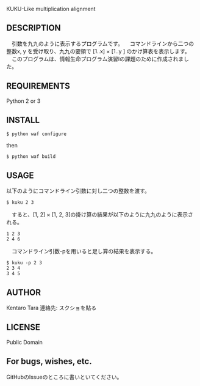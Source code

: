 KUKU-Like multiplication alignment

## DESCRIPTION

　引数を九九のように表示するプログラムです。
　コマンドラインから二つの整数x, y を受け取り、九九の要領で [1..x] × [1..y ] のかけ算表を表示します。
　このプログラムは、情報生命プログラム演習Iの課題のために作成されました。

## REQUIREMENTS

  Python 2 or 3

## INSTALL

````
$ python waf configure
````

  then

````
$ python waf build
````
 
## USAGE

  以下のようにコマンドライン引数に対し二つの整数を渡す。

````
$ kuku 2 3
````

　すると、[1, 2] × [1, 2, 3]の掛け算の結果が以下のように九九のように表示される。

````
1 2 3 
2 4 6 
````

　コマンドライン引数-pを用いると足し算の結果を表示する。

````
$ kuku -p 2 3
2 3 4 
3 4 5 
````

## AUTHOR

  Kentaro Tara
  連絡先: 
  スクショを貼る

## LICENSE

  Public Domain

## For bugs, wishes, etc.

  GitHubのIssueのところに書いといてください。

